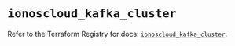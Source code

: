 # `ionoscloud_kafka_cluster`

Refer to the Terraform Registry for docs: [`ionoscloud_kafka_cluster`](https://registry.terraform.io/providers/ionos-cloud/ionoscloud/6.5.3/docs/resources/kafka_cluster).
